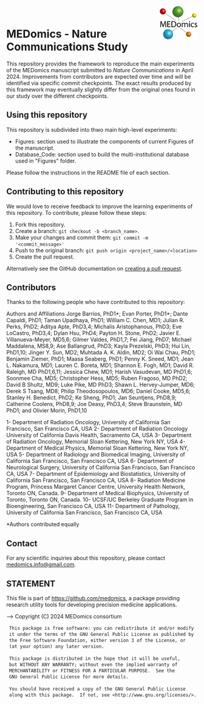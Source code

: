 <img src="logo/LOGO_3D_WHITE_Background.png" width="100" align="right" align="top" >
<br />

# MEDomics - Nature Communications Study

This repository provides the framework to reproduce the main experiments of the MEDomics manuscript submitted to <em>Nature Communications</em> in April 2024. Improvements from contributors are expected over time and will be identified via specific commit checkpoints. The exact results produced by this framework may eventually slightly differ from the original ones found in our study over the different checkpoints. 

## Using this repository

This repository is subdivided into thwo main high-level experiments:
* Figures: section used to illustrate the components of current Figures of the manuscript. 
* Database_Code: section used to build the multi-institutional database used in "Figures" folder.

Please follow the instructions in the README file of each section. 

## Contributing to this repository

We would love to receive feedback to improve the learning experiments of this repository. To contribute, please follow these steps:

1. Fork this repository.
2. Create a branch: `git checkout -b <branch_name>`.
3. Make your changes and commit them: `git commit -m '<commit_message>'`
4. Push to the original branch: `git push origin <project_name>/<location>`
5. Create the pull request.

Alternatively see the GitHub documentation on [creating a pull request](https://help.github.com/en/github/collaborating-with-issues-and-pull-requests/creating-a-pull-request).

## Contributors

Thanks to the following people who have contributed to this repository:

Authors and Affiliations
Jorge Barrios, PhD1*; Evan Porter, PhD1*; Dante Capaldi, PhD1; Taman Upadhaya, PhD1; William C. Chen, MD1; Julian R. Perks, PhD2; Aditya Apte, PhD3,4; Michalis Aristophanous, PhD3; Eve LoCastro, PhD3,4; Dylan Hsu, PhD4; Payton H. Stone, PhD2; Javier E. Villanueva-Meyer, MD5,6; Gilmer Valdes, PhD1,7; Fei Jiang, PhD7; Michael Maddalena, MS8,9; Ase Ballangrud, PhD3; Kayla Prezelski, PhD3; Hui Lin, PhD1,10; Jinger Y. Sun, MD2; Muhtada A. K. Aldin, MD2; Oi Wai Chau, PhD1; Benjamin Ziemer, PhD1; Maasa Seaberg, PhD1; Penny K. Sneed, MD1; Jean L. Nakamura, MD1; Lauren C. Boreta, MD1; Shannon E. Fogh, MD1; David R. Raleigh, MD PhD1,6,11; Jessica Chew, MD1; Harish Vasudevan, MD PhD1,6; Soonmee Cha, MD5; Christopher Hess, MD5; Ruben Fragoso, MD PhD2; David B Shultz, MD9; Luke Pike, MD PhD3; Shawn L. Hervey-Jumper, MD6; Derek S Tsang, MD8; Philip Theodosopoulos, MD6; Daniel Cooke, MD5,6; Stanley H. Benedict, PhD2; Ke Sheng, PhD1; Jan Seuntjens, PhD8,9; Catherine Coolens, PhD8,9; Joe Deasy, PhD3,4; Steve Braunstein, MD PhD1; and Olivier Morin, PhD1,10

1-	Department of Radiation Oncology, University of California San Francisco, San Francisco CA, USA
2-	Department of Radiation Oncology University of California Davis Health, Sacramento CA, USA
3-	Department of Radiation Oncology, Memorial Sloan Kettering, New York NY, USA
4-	Department of Medical Physics, Memorial Sloan Kettering, New York NY, USA
5-	Department of Radiology and Biomedical Imaging, University of California San Francisco, San Francisco CA, USA
6-	Department of Neurological Surgery, University of California San Francisco, San Francisco CA, USA
7-	Department of Epidemiology and Biostatistics, University of California San Francisco, San Francisco CA, USA
8-	Radiation Medicine Program, Princess Margaret Cancer Centre, University Health Network, Toronto ON, Canada. 
9-	Department of Medical Biophysics, University of Toronto, Toronto ON, Canada.
10-	UCSF/UC Berkeley Graduate Program in Bioengineering, San Francisco CA, USA
11-	Department of Pathology, University of California San Francisco, San Francisco CA, USA

*Authors contributed equally

## Contact

For any scientific inquiries about this repository, please contact <medomics.info@gmail.com>.

## STATEMENT

 This file is part of <https://github.com/medomics>, a package providing research utility tools for developing precision medicine applications. 
 
 --> Copyright (C) 2024  MEDomics consortium

     This package is free software: you can redistribute it and/or modify
     it under the terms of the GNU General Public License as published by
     the Free Software Foundation, either version 3 of the License, or
     (at your option) any later version.

     This package is distributed in the hope that it will be useful,
     but WITHOUT ANY WARRANTY; without even the implied warranty of
     MERCHANTABILITY or FITNESS FOR A PARTICULAR PURPOSE.  See the
     GNU General Public License for more details.
 
     You should have received a copy of the GNU General Public License
     along with this package.  If not, see <http://www.gnu.org/licenses/>.
